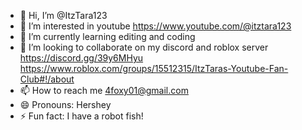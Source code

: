 - 👋 Hi, I’m @ItzTara123
- 👀 I’m interested in youtube https://www.youtube.com/@itztara123
- 🌱 I’m currently learning editing and coding
- 💞️ I’m looking to collaborate on my discord and roblox server https://discord.gg/39y6MHyu https://www.roblox.com/groups/15512315/ItzTaras-Youtube-Fan-Club#!/about
- 📫 How to reach me 4foxy01@gmail.com
- 😄 Pronouns: Hershey
- ⚡ Fun fact: I have a robot fish!

<!---

--->
